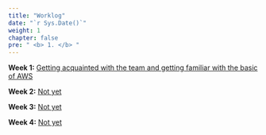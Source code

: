 ```yaml
---
title: "Worklog"
date: "`r Sys.Date()`"
weight: 1
chapter: false
pre: " <b> 1. </b> "
---
```




**Week 1:** [Getting acquainted with the team and getting familiar with the basic of AWS](1.1-week1/)

**Week 2:** [Not yet](1.2-week2/)

**Week 3:** [Not yet](1.3-week3/)

**Week 4:** [Not yet](1.4-week4/)
<!--
**Week 5:** [Not yet](1.5-week5/)

**Week 6:** [Not yet](1.6-week6/)

**Week 7:** [Not yet](1.7-week7/)

**Week 8:** [Not yet](1.8-week8/)

**Week 9:** [Not yet](1.9-week9/)

**Week 10:** [Not yet](1.10-week10/)

**Week 11:** [Not yet](1.11-week11/)

**Week 12:** [Not yet](1.12-week12/)

--->